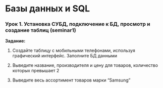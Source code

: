 # Базы данных и SQL

### Урок 1. Установка СУБД, подключение к БД, просмотр и создание таблиц (seminar1)



**Задание:**
1. Создайте таблицу с мобильными телефонами, используя графический интерфейс. Заполните БД данными

2. Выведите название, производителя и цену для товаров, количество которых превышает 2

3. Выведите весь ассортимент товаров марки “Samsung”